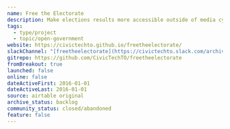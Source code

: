 ```yaml
---
name: Free the Electorate
description: Make elections results more accessible outside of media cycles.
tags:
  - type/project
  - topic/open-government
website: https://civictechto.github.io/freetheelectorate/
slackChannel: "[freetheelectorate](https://civictechto.slack.com/archives/C0SUP85S7)"
gitrepo: https://github.com/CivicTechTO/freetheelectorate
fromBreakout: true
launched: false
online: false
dateActiveFirst: 2016-01-01
dateActiveLast: 2016-01-01
source: airtable original
archive_status: backlog
community_status: closed/abandoned
feature: false
---
```

